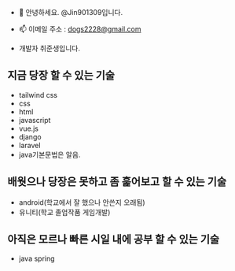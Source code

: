 - 👋 안녕하세요. @Jin901309입니다.

- 📫  이메일 주소 : dogs2228@gmail.com

- 개발자 취준생입니다.<br>

##  지금 당장 할 수 있는 기술
- tailwind css <br>
- css <br>
- html <br>
- javascript <br>
- vue.js <br>
- django <br>
- laravel <br>
- java기본문법은 알음. <br>

## 배웟으나 당장은 못하고 좀 훑어보고 할 수 있는 기술
- android(학교에서 잘 했으나 안쓴지 오래됨) <br>
- 유니티(학교 졸업작품 게임개발) <br>

## 아직은 모르나 빠른 시일 내에 공부 할 수 있는 기술
 - java spring <br>





